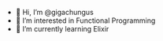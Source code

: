 - 👋 Hi, I’m @gigachungus
- 👀 I’m interested in Functional Programming
- 🌱 I’m currently learning Elixir

<!---
gigachungus/gigachungus is a ✨ special ✨ repository because its `README.md` (this file) appears on your GitHub profile.
You can click the Preview link to take a look at your changes.
--->
